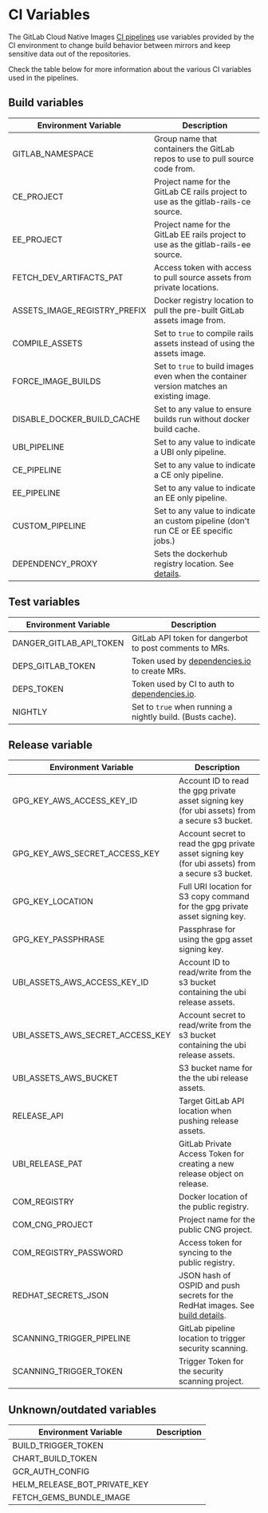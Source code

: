 # CI Variables

The GitLab Cloud Native Images [CI pipelines](pipelines.md) use variables provided by the CI environment to change build behavior between mirrors and
keep sensitive data out of the repositories.

Check the table below for more information about the various CI variables used in the pipelines.

## Build variables

| Environment Variable                          | Description |
| --------------------------------------------- | ----------- |
| GITLAB_NAMESPACE                              | Group name that containers the GitLab repos to use to pull source code from. |
| CE_PROJECT                                    | Project name for the GitLab CE rails project to use as the gitlab-rails-ce source. |
| EE_PROJECT                                    | Project name for the GitLab EE rails project to use as the gitlab-rails-ee source. |
| FETCH_DEV_ARTIFACTS_PAT                       | Access token with access to pull source assets from private locations. |
| ASSETS_IMAGE_REGISTRY_PREFIX                  | Docker registry location to pull the pre-built GitLab assets image from. |
| COMPILE_ASSETS                                | Set to `true` to compile rails assets instead of using the assets image. |
| FORCE_IMAGE_BUILDS                            | Set to `true` to build images even when the container version matches an existing image. |
| DISABLE_DOCKER_BUILD_CACHE                    | Set to any value to ensure builds run without docker build cache. |
| UBI_PIPELINE                                  | Set to any value to indicate a UBI only pipeline. |
| CE_PIPELINE                                   | Set to any value to indicate a CE only pipeline. |
| EE_PIPELINE                                   | Set to any value to indicate an EE only pipeline. |
| CUSTOM_PIPELINE                               | Set to any value to indicate an custom pipeline (don't run CE or EE specific jobs.) |
| DEPENDENCY_PROXY                              | Sets the dockerhub registry location. See [details](build.md#dependency-proxy). |

## Test variables

| Environment Variable                          | Description |
| --------------------------------------------- | ----------- |
| DANGER_GITLAB_API_TOKEN                       | GitLab API token for dangerbot to post comments to MRs. |
| DEPS_GITLAB_TOKEN                             | Token used by [dependencies.io](https://docs.dependencies.io/gitlab-ci/) to create MRs. |
| DEPS_TOKEN                                    | Token used by CI to auth to [dependencies.io](https://docs.dependencies.io/gitlab-ci/). |
| NIGHTLY                                       | Set to `true` when running a nightly build. (Busts cache). |

## Release variable

| Environment Variable                          | Description |
| --------------------------------------------- | ----------- |
| GPG_KEY_AWS_ACCESS_KEY_ID                     | Account ID to read the gpg private asset signing key (for ubi assets) from a secure s3 bucket. |
| GPG_KEY_AWS_SECRET_ACCESS_KEY                 | Account secret to read the gpg private asset signing key (for ubi assets) from a secure s3 bucket. |
| GPG_KEY_LOCATION                              | Full URI location for S3 copy command for the gpg private asset signing key. |
| GPG_KEY_PASSPHRASE                            | Passphrase for using the gpg asset signing key. |
| UBI_ASSETS_AWS_ACCESS_KEY_ID                  | Account ID to read/write from the s3 bucket containing the ubi release assets. |
| UBI_ASSETS_AWS_SECRET_ACCESS_KEY              | Account secret to read/write from the s3 bucket containing the ubi release assets. |
| UBI_ASSETS_AWS_BUCKET                         | S3 bucket name for the the ubi release assets. |
| RELEASE_API                                   | Target GitLab API location when pushing release assets. |
| UBI_RELEASE_PAT                               | GitLab Private Access Token for creating a new release object on release. |
| COM_REGISTRY                                  | Docker location of the public registry. |
| COM_CNG_PROJECT                               | Project name for the public CNG project. |
| COM_REGISTRY_PASSWORD                         | Access token for syncing to the public registry. |
| REDHAT_SECRETS_JSON                           | JSON hash of OSPID and push secrets for the RedHat images. See [build details](build.md#context). |
| SCANNING_TRIGGER_PIPELINE                     | GitLab pipeline location to trigger security scanning. |
| SCANNING_TRIGGER_TOKEN                        | Trigger Token for the security scanning project. |

## Unknown/outdated variables

| Environment Variable                          | Description |
| --------------------------------------------- | ----------- |
| BUILD_TRIGGER_TOKEN                           | |
| CHART_BUILD_TOKEN                             | |
| GCR_AUTH_CONFIG                               | |
| HELM_RELEASE_BOT_PRIVATE_KEY                  | |
| FETCH_GEMS_BUNDLE_IMAGE                       | |